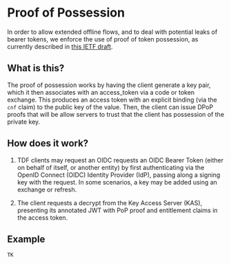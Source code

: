 # Proof of Possession

In order to allow extended offline flows, and to deal with potential leaks of bearer tokens,
we enforce the use of proof of token possession, as currently described in 
[this IETF draft](https://datatracker.ietf.org/doc/html/draft-ietf-oauth-dpop).

## What is this?

The proof of possession works by having the client generate a key pair, which it
then associates with an access_token via a code or token exchange. This produces
an access token with an explicit binding (via the `cnf` claim) to the public
key of the value. Then, the client can issue DPoP proofs that will be allow servers
to trust that the client has possession of the private key.

## How does it work?

1. TDF clients may request an OIDC requests an OIDC Bearer Token (either on behalf of itself, or another entity) 
by first authenticating via the
OpenID Connect (OIDC) Identity Provider (IdP),
passing along a signing key with the request.
In some scenarios, a key may be added using an exchange or refresh.

2. The client requests a decrypt from the Key Access Server (KAS), 
presenting its annotated JWT with PoP proof and entitlement claims in the access token.

## Example

```javascript
TK
```
